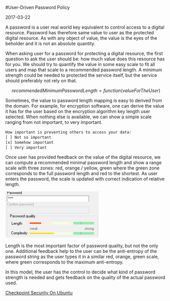 #User-Driven Password Policy

2017-03-22

<!--- tags: architecture -->

A password is a user real world key equivalent to control access to a digital resource. Password has therefore same value to user as the protected digital resource. As with any object of value, the value is the eyes of the beholder and it is not an absolute quantity.

When asking user for a password for protecting a digital resource, the first question to ask the user should be: how much value does this resource has for you. We should try to quantify the value in some easy scale to fit all users and map that scale to a recommended password length. A minimum strength could be needed to protected the service itself, but the service should preferably not rely on that.

$$recommendedMinimumPasswordLength = function(valueForTheUser)$$

Sometimes, the value to password length mapping is easy to derived from the domain. For example, for encryption software, one can derive the value it has for the user based on the encryption algorithm key length user selected. When nothing else is available, we can show a simple scale ranging from not important, to very important.

```
How important is preventing others to access your data:
[ ] Not so important
[x] Somehow important
[ ] Very important
```

Once user has provided feedback on the value of the digital resource, we can compute a recommended minimal password length and show a range scale with three zones: red, orange / yellow, green where the green zone corresponds to the full password length and red to the shortest. As user enters the password, the scale is updated with correct indication of relative length.

![](blog/images/pass.png)

Length is the most important factor of password quality, but not the only one. Additional feedback help to the user can be the anti-entropy of the password string as the user types it in a similar red, orange, green scale, where green corresponds to the maximum anti-entropy.

In this model, the user has the control to decide what kind of password strength is needed and gets feedback on the quality of the actual password used.

<ins class='nfooter'><a rel='next' id='fnext' href='#blog/2017/2017-03-08-Checkpoint-Security-On-Ubuntu.md'>Checkpoint Security On Ubuntu</a></ins>
